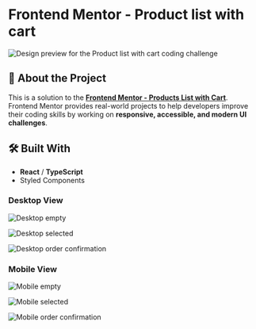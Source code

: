 # Frontend Mentor - Product list with cart

![Design preview for the Product list with cart coding challenge](/desktop-preview.png)

## 🚀 About the Project

This is a solution to the **[Frontend Mentor - Products List with Cart](https://www.frontendmentor.io/challenges/product-list-with-cart-5MmqLVAp_d)**.  
Frontend Mentor provides real-world projects to help developers improve their coding skills by working on **responsive, accessible, and modern UI challenges**.

## 🛠️ Built With

- **React** / **TypeScript**
- Styled Components

### Desktop View

![Desktop empty](/desktop-empty.png)

![Desktop selected](/desktop-preview.png)

![Desktop order confirmation](/desktop-order-confirmation.png)

### Mobile View

![Mobile empty](/mobile-empty.png)

![Mobile selected](/mobile-selected.png)

![Mobile order confirmation](/mobile-order-confirmation.png)
